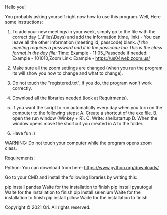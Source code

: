 Hello you!

You probably asking yourself right now how to use this program.
Well, Here some instructions:


1. To add your new meetings in your week, simply go to the file with the correct day (..\Files\Days) and add the information (time, link) - You can 
leave all the other information (meeting id, passcode) blank. *if the meeting requires a password add it in the passcode too*
*This is the class format in the day file:*
Time: Example - 11:05,,Passcode if needed: Example - 101010,Zoom Link: Example - https://us04web.zoom.us/

2. Make sure all the zoom settings are changed (when you run the program its will show you how to change and what to change).

3. Do not touch the "registered.txt", if you do, the program won't work correctly.

4. Download all the libraries needed (look at Requirments).

5. If you want the script to run automaticlly every day when you turn on the computer to the following steps:
	A. Create a shortcut of the exe file.
	B. open the run window (Winkey + R).
	C. Write: shell:startup
	D. When the window opens move the shortcut you created in A to the folder.

5. Have fun :)


WARNING: Do not touch your computer while the program opens zoom class.


Requirements:

Python: You can download from here: https://www.python.org/downloads/

Go to your CMD and install the following libraries by writing this:

pip install pandas
  Waite for the installation to finish
pip install pyautogui
  Waite for the installation to finish 
pip install selenium
  Waite for the installation to finish 
pip install pillow
  Waite for the installation to finish 


Copyright © 2021 Ori. All rights reserved.
